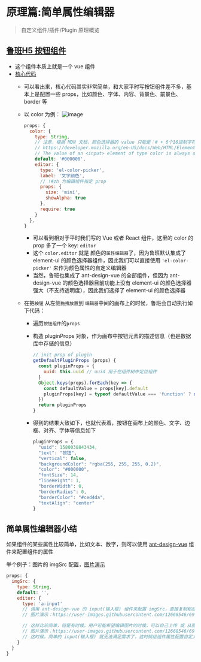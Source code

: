 # 原理篇:简单属性编辑器
> 自定义组件/插件/Plugin 原理概览

## [鲁班H5 按钮组件](https://github.com/luban-h5-components/lbc-button)
- 这个组件本质上就是一个 vue 组件
- [核心代码](https://github.com/luban-h5-components/lbc-button/blob/master/src/component/entry.js)
  - 可以看出来，核心代码其实非常简单，和大家平时写按钮组件差不多，基本上是配置一些 props，比如颜色、字体、内容、背景色、前景色、border 等
  - 以 color 为例：
  ![image](https://user-images.githubusercontent.com/12668546/73135438-f8a66c00-407c-11ea-9f7c-1b110ea3b2b3.png)

    ```js
    props: {
      color: {
        type: String,
        // 注意，根据 MDN 文档，颜色选择器的 value 只能是：# + 6个16进制字符串
        // https://developer.mozilla.org/en-US/docs/Web/HTML/Element/input/color#Value
        // The value of an <input> element of type color is always a DOMString which contains a 7-character string specifying an RGB color in hexadecimal format.
        default: '#000000',
        editor: {
          type: 'el-color-picker',
          label: '文字颜色',
          // !#zh 为编辑组件指定 prop
          props: {
            size: 'mini',
            showAlpha: true
          },
          require: true
        }
      },
    }
    ```
      - 可以看到相对于平时我们写的 Vue 或者 React 组件，这里的 color 的 prop 多了一个 key: `editor`
      - 这个 `color.editor` 就是 颜色的`属性编辑器`了，因为鲁班默认集成了 element-ui 的颜色选择器组件，因此我们可以直接使用 `'el-color-picker'` 来作为颜色属性的自定义编辑器
      - 当然，鲁班也集成了 ant-design-vue 的全部组件，但因为 ant-design-vue 的颜色选择器目前功能上没有 element-ui 的颜色选择器强大（不支持透明度），因此我们选择了 element-ui 的颜色选择器


  - 在把`按钮` 从左侧`拖拽放置`到 `编辑器`中间的画布上的时候，鲁班会自动执行如下代码：
    - 遍历`按钮组件`的`props`
    - 构造 pluginProps 对象，作为画布中按钮元素的描述信息（也是数据库中存储的信息）
        ```js
        // init prop of plugin
        getDefaultPluginProps (props) {
          const pluginProps = {
            uuid: this.uuid // uuid 用于在组件树中定位组件
          }
          Object.keys(props).forEach(key => {
            const defaultValue = props[key].default
            pluginProps[key] = typeof defaultValue === 'function' ? defaultValue() : defaultValue
          })
          return pluginProps
        }
        ```

    - 得到的结果大致如下，也就代表着，按钮在画布上的颜色、文字、边框、对齐、字体等信息如下
      ```js
      pluginProps = {
        "uuid": 1580038843434,
        "text": "按钮",
        "vertical": false,
        "backgroundColor": "rgba(255, 255, 255, 0.2)",
        "color": "#000000",
        "fontSize": 14,
        "lineHeight": 1,
        "borderWidth": 0,
        "borderRadius": 0,
        "borderColor": "#ced4da",
        "textAlign": "center"
      }
      ```

## 简单属性编辑器小结
如果组件的某些属性比较简单，比如文本、数字，则可以使用 [ant-design-vue](https://www.antdv.com/docs/vue/introduce-cn/) 组件来配置组件的属性

举个例子：图片的 imgSrc 配置，[图片演示](https://user-images.githubusercontent.com/12668546/69001390-42096b00-0918-11ea-85b4-0ec868e44769.png)

```js
props: {
  imgSrc: {
    type: String,
    default: '',
    editor: {
      type: 'a-input'
      // 调用 ant-design-vue 的 input(输入框) 组件来配置 imgSrc，直接复制粘贴图片的链接即可
      // 图片演示：https://user-images.githubusercontent.com/12668546/69001390-42096b00-0918-11ea-85b4-0ec868e44769.png

      // 这样比较简单，但是有时候，用户可能希望编辑图片的时候，可以自己上传 或 从图片库中选择图片
      // 图片演示：https://user-images.githubusercontent.com/12668546/69001396-6a916500-0918-11ea-8f39-5e27a688d2fe.png
      // 这时候，简单的 input(输入框) 就无法满足需求了，这时候给组件属性配置自定义编辑器就有了用武之地了，具体请往下看。
    }
  }
}
```
